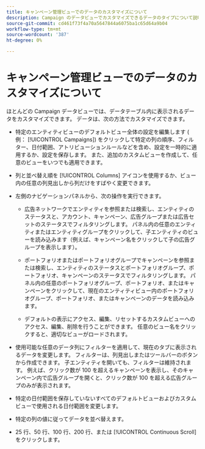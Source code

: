 ```yaml
---
title: キャンペーン管理ビューでのデータのカスタマイズについて
description: Campaign のデータビューでカスタマイズできるデータのタイプについて説明します。
source-git-commit: cd461f73f4a70a5647844a6075ba1c65d64a9b04
workflow-type: tm+mt
source-wordcount: '387'
ht-degree: 0%

---
```



# キャンペーン管理ビューでのデータのカスタマイズについて

ほとんどの Campaign データビューでは、データテーブル内に表示されるデータをカスタマイズできます。 データは、次の方法でカスタマイズできます。

* 特定のエンティティビューのデフォルトビュー全体の設定を編集します ( 例： [!UICONTROL Campaigns]) をクリックして特定の列の順序、フィルター、日付範囲、アトリビューションルールなどを含め、設定を一時的に適用するか、設定を保存します。 また、追加のカスタムビューを作成して、任意のビューをいつでも適用できます。

* 列と並べ替え順を [!UICONTROL Columns] アイコンを使用するか、ビュー内の任意の列見出しから列だけをすばやく変更できます。

* 左側のナビゲーションパネルから、次の操作を実行できます。

   * 広告ネットワークでエンティティを参照または検索し、エンティティのステータスと、アカウント、キャンペーン、広告グループまたは広告セットのステータスでフィルタリングします。 パネル内の任意のエンティティまたはエンティティグループをクリックして、子エンティティのビューを読み込みます（例えば、キャンペーン名をクリックして子の広告グループを表示します）。

   * ポートフォリオまたはポートフォリオグループでキャンペーンを参照または検索し、エンティティのステータスとポートフォリオグループ、ポートフォリオ、キャンペーンのステータスでフィルタリングします。 パネル内の任意のポートフォリオグループ、ポートフォリオ、またはキャンペーンをクリックして、現在のエンティティビュー内のポートフォリオグループ、ポートフォリオ、またはキャンペーンのデータを読み込みます。

   * デフォルトの表示にアクセス、編集、リセットするカスタムビューへのアクセス、編集、削除を行うことができます。 任意のビュー名をクリックすると、適切なビューがロードされます。

* 使用可能な任意のデータ列にフィルターを適用して、現在のタブに表示されるデータを変更します。 フィルターは、列見出しまたはツールバーのボタンから作成できます。 子エンティティを開いても、フィルターは維持されます。 例えば、クリック数が 100 を超えるキャンペーンを表示し、そのキャンペーン内で広告グループを開くと、クリック数が 100 を超える広告グループのみが表示されます。

* 特定の日付範囲を保存していないすべてのデフォルトビューおよびカスタムビューで使用される日付範囲を変更します。

* 特定の列の値に従ってデータを並べ替えます。

* 25 行、50 行、100 行、200 行、または [!UICONTROL Continuous Scroll] をクリックします。
